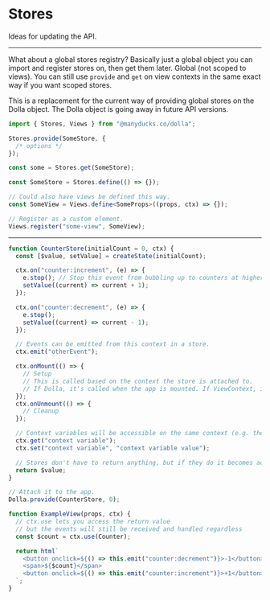 # Stores

Ideas for updating the API.

---

What about a global stores registry? Basically just a global object you can import and register stores on, then get them later. Global (not scoped to views). You can still use `provide` and `get` on view contexts in the same exact way if you want scoped stores.

This is a replacement for the current way of providing global stores on the Dolla object. The Dolla object is going away in future API versions.

```ts
import { Stores, Views } from "@manyducks.co/dolla";

Stores.provide(SomeStore, {
  /* options */
});

const some = Stores.get(SomeStore);

const SomeStore = Stores.define(() => {});

// Could also have views be defined this way.
const SomeView = Views.define<SomeProps>((props, ctx) => {});

// Register as a custom element.
Views.register("some-view", SomeView);
```

---

```js
function CounterStore(initialCount = 0, ctx) {
  const [$value, setValue] = createState(initialCount);

  ctx.on("counter:increment", (e) => {
    e.stop(); // Stop this event from bubbling up to counters at higher levels (if any).
    setValue((current) => current + 1);
  });

  ctx.on("counter:decrement", (e) => {
    e.stop();
    setValue((current) => current - 1);
  });

  // Events can be emitted from this context in a store.
  ctx.emit("otherEvent");

  ctx.onMount(() => {
    // Setup
    // This is called based on the context the store is attached to.
    // If Dolla, it's called when the app is mounted. If ViewContext, it's called when the view is mounted.
  });
  ctx.onUnmount(() => {
    // Cleanup
  });

  // Context variables will be accessible on the same context (e.g. the view this is attached to and below)
  ctx.get("context variable");
  ctx.set("context variable", "context variable value");

  // Stores don't have to return anything, but if they do it becomes accessible with `ctx.use(Store)`.
  return $value;
}

// Attach it to the app.
Dolla.provide(CounterStore, 0);

function ExampleView(props, ctx) {
  // ctx.use lets you access the return value
  // but the events will still be received and handled regardless
  const $count = ctx.use(Counter);

  return html`
    <button onclick=${() => this.emit("counter:decrement")}>-1</button>
    <span>${$count}</span>
    <button onclick=${() => this.emit("counter:increment")}>+1</button>
  `;
}
```
